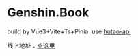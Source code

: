# Genshin.Book

build by Vue3+Vite+Ts+Pinia. use [hutao-api](https://github.com/DGP-Studio/DGP.Genshin.HutaoAPI)

线上地址：[点这里](http://ys.book.k423.cn)
